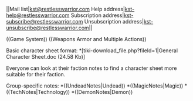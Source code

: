 ||Mail list|kst@restlesswarrior.com
Help address|kst-help@restlesswarrior.com
Subscription address|kst-subscribe@restlesswarrior.com
Unsubscription address|kst-unsubscribe@restlesswarrior.com||

((Game System))
((Weapons Armor and Multiple Actions))

Basic character sheet format:
*[tiki-download_file.php?fileId=1|General Character Sheet.doc (24.58 Kb)]

Everyone can look at their faction notes to find a character sheet more suitable for their faction.

Group-specific notes:
*((UndeadNotes|Undead))
*((MagicNotes|Magic))
*((TechNotes|Technology))
*((DemonNotes|Demon))
